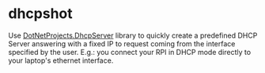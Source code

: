 # dhcpshot

Use [DotNetProjects.DhcpServer](https://www.nuget.org/packages/DotNetProjects.DhcpServer/) library to quickly create a predefined DHCP Server answering with a fixed IP to request coming from the interface specified by the user. E.g.: you connect your RPI in DHCP mode directly to your laptop's ethernet interface.